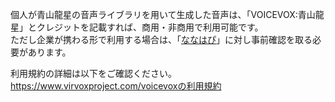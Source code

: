 個人が青山龍星の音声ライブラリを用いて生成した音声は、「VOICEVOX:青山龍星」とクレジットを記載すれば、商用・非商用で利用可能です。  
ただし企業が携わる形で利用する場合は、「[ななはぴ](https://v.seventhh.com/contact/)」に対し事前確認を取る必要があります。

利用規約の詳細は以下をご確認ください。  
https://www.virvoxproject.com/voicevoxの利用規約
